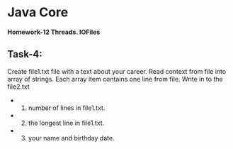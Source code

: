 # Java Core

**Homework-12 Threads. IOFiles**

## Task-4:

Create file1.txt file with a text about your career.
Read context from file into array of strings. Each array item contains one line from file.
Write in to the file2.txt
- 1) number of lines in file1.txt.
- 2) the longest line in file1.txt.
- 3) your name and birthday date.
